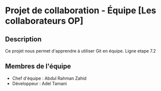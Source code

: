 # Projet de collaboration - Équipe [Les collaborateurs OP]
## Description
Ce projet nous permet d'apprendre à utiliser Git en équipe.
Ligne etape 7.2


## Membres de l'équipe
- Chef d'équipe : Abdul Rahman Zahid
- Développeur : Adel Tamani


